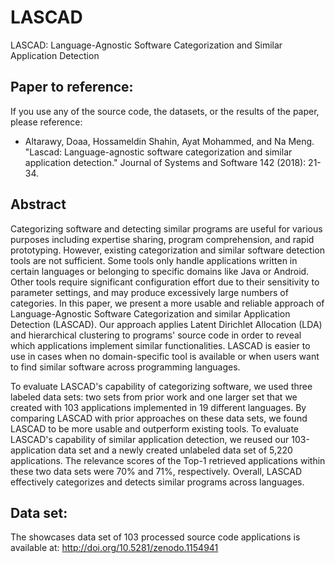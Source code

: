 # LASCAD
LASCAD: Language-Agnostic Software Categorization and Similar Application Detection

## Paper to reference:

If you use any of the source code, the datasets, or the results of the paper, please reference:
- Altarawy, Doaa, Hossameldin Shahin, Ayat Mohammed, and Na Meng. "Lascad: Language-agnostic software categorization and similar application detection." Journal of Systems and Software 142 (2018): 21-34.


## Abstract
Categorizing software and detecting similar programs are useful for various purposes including expertise sharing, program comprehension, and rapid prototyping. However, existing categorization and similar software detection tools are not sufficient. Some tools only handle applications written in certain languages or belonging to specific domains like Java or Android. Other tools require significant configuration effort due to their sensitivity to parameter settings, and may produce excessively large numbers of categories. In this paper, we present a more usable and reliable approach of Language-Agnostic Software Categorization and similar Application Detection (LASCAD). Our approach applies Latent Dirichlet Allocation (LDA) and hierarchical clustering to programs' source code in order to reveal which applications implement similar functionalities.
LASCAD is easier to use in cases when no domain-specific tool is available or when users want to find similar software across programming languages.

To evaluate LASCAD's capability of categorizing software, we used three labeled data sets: two sets from prior work and one larger set that we created with 103 applications implemented in 19 different languages. By comparing LASCAD with prior approaches on these data sets, we found LASCAD to be more usable and outperform existing tools. To evaluate LASCAD's capability of similar application detection, we reused our 103-application data set and a newly created unlabeled data set of 5,220 applications. The relevance scores of the Top-1 retrieved applications within these two data sets were 70% and 71%, respectively. Overall, LASCAD effectively categorizes and detects similar programs across languages.

## Data set:
The showcases data set of 103 processed source code applications is available at:
http://doi.org/10.5281/zenodo.1154941
